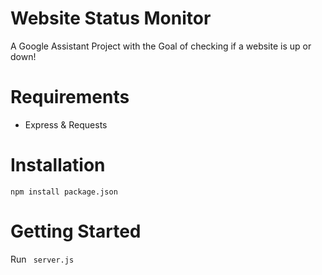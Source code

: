# Website Status Monitor
A Google Assistant Project with the Goal of checking if a website is up or down!

# Requirements
* Express & Requests

# Installation
`npm install package.json`

# Getting Started
Run ` server.js`
